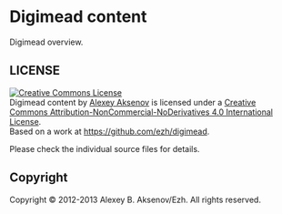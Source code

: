 Digimead content
================

Digimead overview.

LICENSE
-------

<a rel="license" href="http://creativecommons.org/licenses/by-nc-nd/4.0/"><img alt="Creative Commons License" style="border-width:0" src="http://i.creativecommons.org/l/by-nc-nd/4.0/88x31.png" /></a><br /><span xmlns:dct="http://purl.org/dc/terms/" property="dct:title">Digimead content</span> by <a xmlns:cc="http://creativecommons.org/ns#" href="http://ezh.msk.ru" property="cc:attributionName" rel="cc:attributionURL">Alexey Aksenov</a> is licensed under a <a rel="license" href="http://creativecommons.org/licenses/by-nc-nd/4.0/">Creative Commons Attribution-NonCommercial-NoDerivatives 4.0 International License</a>.<br />Based on a work at <a xmlns:dct="http://purl.org/dc/terms/" href="https://github.com/ezh/digimead" rel="dct:source">https://github.com/ezh/digimead</a>.

Please check the individual source files for details.

Copyright
---------

Copyright © 2012-2013 Alexey B. Aksenov/Ezh. All rights reserved.
